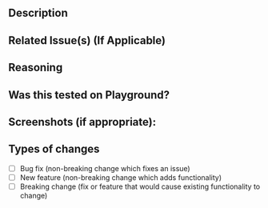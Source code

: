 <!--- Provide a general summary of your changes in the Title above -->

## Description
<!--- Describe your changes in detail -->

## Related Issue(s) (If Applicable)
<!--- Please link to the issue here: -->

## Reasoning
<!--- Why is this change required? What problem does it solve? -->

## Was this tested on Playground?
<!--- Please describe in detail how you tested your changes on playground, if needed. -->

## Screenshots (if appropriate):

## Types of changes
<!--- What types of changes does your code introduce? Put an `x` in all the boxes that apply: -->
- [ ] Bug fix (non-breaking change which fixes an issue)
- [ ] New feature (non-breaking change which adds functionality)
- [ ] Breaking change (fix or feature that would cause existing functionality to change)
